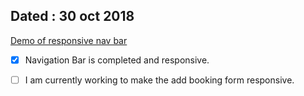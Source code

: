 ## Dated : 30 oct 2018

[Demo of responsive nav bar](https://designer199.github.io/final-nav-bar/)

- [x] Navigation Bar is completed and responsive.

       

- [ ] I am currently working to make the add booking form responsive.
